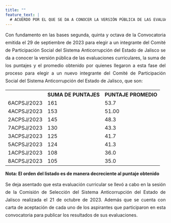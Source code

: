 ```yaml
---
title: ""
feature_text: |
  # ACUERDO POR EL QUE SE DA A CONOCER LA VERSIÓN PÚBLICA DE LAS EVALUACIONES CURRICULARES, LA SUMA DE LOS PUNTAJES Y EL PROMEDIO OBTENIDO POR QUIENES LLEGARON A ESTA FASE DEL PROCESO PARA ELEGIR A UN NUEVO INTEGRANTE DEL COMITÉ DE PARTICIPACIÓN SOCIAL DEL SISTEMA ANTICORRUPCIÓN DEL ESTADO DE JALISCO 
---
```

<div style="text-align:justify; line-height: 1.5rem"><span>Con fundamento en las bases segunda, quinta y octava de la Convocatoria emitida el 29 de septiembre de 2023 para elegir a un integrante del Comité de Participación Social del Sistema Anticorrupción del Estado de Jalisco se da a conocer la versión pública de las evaluaciones curriculares, la suma de los puntajes y el promedio obtenido por quienes llegaron a esta fase del proceso para elegir a un nuevo integrante del Comité de Participación Social del Sistema Anticorrupción del Estado de Jalisco, que son:
</span></div>
<p></p>
<p></p>
<table class="table3"><tbody>

<tr><th><b></b></th><th><b>SUMA DE PUNTAJES</b></th><th><b>PUNTAJE PROMEDIO</b></th></tr>

<tr><td>6ACPSJ/2023</a><span style="color:#75bec4;"></span></td><td><div><span>161</span></div></td><td><div><span>53.7</span></div></td></tr>

<tr><td>4ACPSJ/2023</a><span style="color:#75bec4;"></span></td><td><div><span>153</span></div></td><td><div><span>51.00</span></div></td></tr>

<tr><td>2ACPSJ/2023</a><span style="color:#75bec4;"></span></td><td><div><span>145</span></div></td><td><div><span>48.3</span></div></td></tr>

<tr><td>7ACPSJ/2023</a><span style="color:#75bec4;"></span></td><td><div><span>130</span></div></td><td><div><span>43.3</span></div></td></tr>

<tr><td>3ACPSJ/2023</a><span style="color:#75bec4;"></span></td><td><div><span>125</span></div></td><td><div><span>41.7</span></div></td></tr>

<tr><td>5ACPSJ/2023</a><span style="color:#75bec4;"></span></td><td><div><span>124</span></div></td><td><div><span>41.3</span></div></td></tr>

<tr><td>1ACPSJ/2023</a><span style="color:#75bec4;"></span></td><td><div><span>108</span></div></td><td><div><span>36.0</span></div></td></tr>

<tr><td>8ACPSJ/2023</a><span style="color:#75bec4;"></span></td><td><div><span>105</span></div></td><td><div><span>35.0</span></div></td></tr>

</tbody></table>
<p></p>
<p><strong> Nota: El orden del listado es de manera decreciente al puntaje obtenido </strong></p>
<p></p>
<div style="text-align:justify; line-height: 1.5rem"><span>Se deja asentado que esta evaluación curricular se llevó a cabo en la sesión de la Comisión de Selección del Sistema Anticorrupción del Estado de Jalisco realizada el 21 de octubre de 2023. Además que se cuenta con carta de aceptación de cada uno de los aspirantes que participaron en esta convocatoria para publicar los resultados de sus evaluaciones. 

